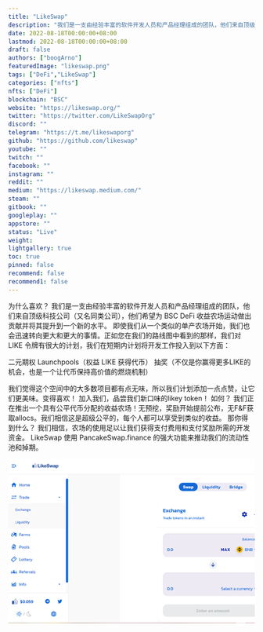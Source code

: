 ```yaml
---
title: "LikeSwap"
description: "我们是一支由经验丰富的软件开发人员和产品经理组成的团队，他们来自顶级科技公司（又名同类公司），他们希望为 BSC DeFi 收益做出贡献"
date: 2022-08-18T00:00:00+08:00
lastmod: 2022-08-18T00:00:00+08:00
draft: false
authors: ["boogArno"]
featuredImage: "likeswap.png"
tags: ["DeFi","LikeSwap"]
categories: ["nfts"]
nfts: ["DeFi"]
blockchain: "BSC"
website: "https://likeswap.org/"
twitter: "https://twitter.com/LikeSwapOrg"
discord: ""
telegram: "https://t.me/likeswaporg"
github: "https://github.com/likeswap"
youtube: ""
twitch: ""
facebook: ""
instagram: ""
reddit: ""
medium: "https://likeswap.medium.com/"
steam: ""
gitbook: ""
googleplay: ""
appstore: ""
status: "Live"
weight: 
lightgallery: true
toc: true
pinned: false
recommend: false
recommend1: false
---
```


为什么喜欢？
我们是一支由经验丰富的软件开发人员和产品经理组成的团队，他们来自顶级科技公司（又名同类公司），他们希望为 BSC DeFi 收益农场运动做出贡献并将其提升到一个新的水平。
即使我们从一个类似的单产农场开始，我们也会迅速转向更大和更大的事情。正如您在我们的路线图中看到的那样，我们对 LIKE 令牌有很大的计划，我们在短期内计划将开发工作投入到以下方面：

  二元期权
  Launchpools（权益 LIKE 获得代币）
  抽奖（不仅是你赢得更多LIKE的机会，也是一个让代币保持高价值的燃烧机制）

我们觉得这个空间中的大多数项目都有点无味，所以我们计划添加一点点赞，让它们更美味。变得喜欢！
加入我们，品尝我们新口味的likey token！
如何？
我们正在推出一个具有公平代币分配的收益农场！无预挖，奖励开始提前公布，无F&F获取allocs。我们相信这是超级公平的，每个人都可以享受到类似的收益。
那你得到什么？
我们相信，农场的使用足以让我们获得支付费用和支付奖励所需的开发资金。
LikeSwap 使用 PancakeSwap.finance 的强大功能来推动我们的流动性池和掉期。

![likeswap-dapp-defi-bsc-image1_c57b36fd03fd23edf14496da70de7a0b](likeswap-dapp-defi-bsc-image1_c57b36fd03fd23edf14496da70de7a0b.png)